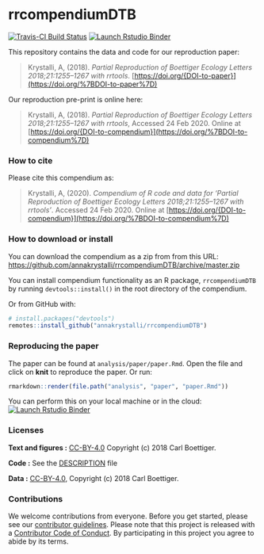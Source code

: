 
<!-- README.md is generated from README.Rmd. Please edit that file -->

# rrcompendiumDTB

<!-- badges: start -->

[![Travis-CI Build
Status](https://travis-ci.com/annakrystalli/rrcompendiumDTB.svg?branch=master)](https://travis-ci.com/annakrystalli/rrcompendiumDTB)
[![Launch Rstudio
Binder](http://mybinder.org/badge_logo.svg)](https://mybinder.org/v2/gh/annakrystalli/rrcompendiumDTB/master?urlpath=rstudio)
<!-- badges: end -->

This repository contains the data and code for our reproduction paper:

> Krystalli, A, (2018). *Partial Reproduction of Boettiger Ecology
> Letters 2018;21:1255–1267 with rrtools*.
> [https://doi.org/{DOI-to-paper}](https://doi.org/%7BDOI-to-paper%7D)

Our reproduction pre-print is online here:

> Krystalli, A, (2018). *Partial Reproduction of Boettiger Ecology
> Letters 2018;21:1255–1267 with rrtools*, Accessed 24 Feb 2020. Online
> at
> [https://doi.org/{DOI-to-compendium}](https://doi.org/%7BDOI-to-compendium%7D)

### How to cite

Please cite this compendium as:

> Krystalli, A, (2020). *Compendium of R code and data for ‘Partial
> Reproduction of Boettiger Ecology Letters 2018;21:1255–1267 with
> rrtools’*. Accessed 24 Feb 2020. Online at
> [https://doi.org/{DOI-to-compendium}](https://doi.org/%7BDOI-to-compendium%7D)

### How to download or install

You can download the compendium as a zip from from this URL:
<https://github.com/annakrystalli/rrcompendiumDTB/archive/master.zip>

You can install compendium functionality as an R package,
`rrcompendiumDTB` by running `devtools::install()` in the root directory
of the compendium.

Or from GitHub with:

``` r
# install.packages("devtools")
remotes::install_github("annakrystalli/rrcompendiumDTB")
```

### Reproducing the paper

The paper can be found at `analysis/paper/paper.Rmd`. Open the file and
click on **knit** to reproduce the paper. Or run:

``` r
rmarkdown::render(file.path("analysis", "paper", "paper.Rmd"))
```

You can perform this on your local machine or in the cloud: [![Launch
Rstudio
Binder](http://mybinder.org/badge_logo.svg)](https://mybinder.org/v2/gh/annakrystalli/rrcompendiumDTB/master?urlpath=rstudio)

### Licenses

**Text and figures :**
[CC-BY-4.0](http://creativecommons.org/licenses/by/4.0/) Copyright (c)
2018 Carl Boettiger.

**Code :** See the [DESCRIPTION](DESCRIPTION) file

**Data :** [CC-BY-4.0](http://creativecommons.org/licenses/by/4.0/),
Copyright (c) 2018 Carl Boettiger.

### Contributions

We welcome contributions from everyone. Before you get started, please
see our [contributor guidelines](CONTRIBUTING.md). Please note that this
project is released with a [Contributor Code of Conduct](CONDUCT.md). By
participating in this project you agree to abide by its terms.
